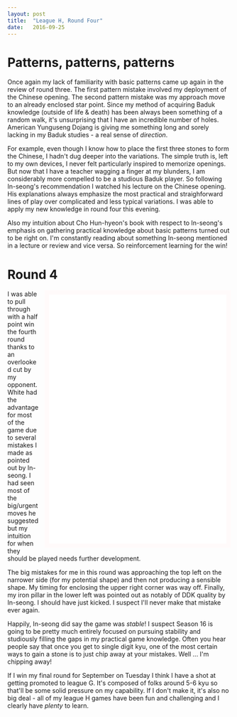 ```yaml
---
layout: post
title:  "League H, Round Four"
date:   2016-09-25
---
```


# Patterns, patterns, patterns

Once again my lack of familiarity with basic patterns came up again in
the review of round three. The first pattern mistake involved my
deployment of the Chinese opening. The second pattern mistake was my
approach move to an already enclosed star point. Since my method of
acquiring Baduk knowledge (outside of life & death) has been always been
something of a random walk, it's unsurprising that I have an
incredible number of holes. American Yunguseng
Dojang is giving me something long and sorely lacking in my Baduk
studies - a real sense of *direction*.

For example, even though I know how to place the first three stones to
form the Chinese, I hadn't dug deeper into the variations. The simple
truth is, left to my own devices, I never felt particularly inspired
to memorize openings. But now that I have a teacher wagging a finger at
my blunders, I am considerably more compelled to be a studious Baduk
player. So following In-seong's recommendation I watched his lecture
on the Chinese opening. His explanations always emphasize the most
practical and straighforward lines of play over complicated and less
typical variations. I was able to apply my new knowledge in round four
this evening.

Also my intuition about Cho Hun-hyeon's book with respect to
In-seong's emphasis on gathering practical knowledge about basic
patterns turned out to be right on. I'm constantly reading about
something In-seong mentioned in a lecture or review and vice versa. So
reinforcement learning for the win!

# Round 4

<iframe id="gokibitz-4yFbuYWpW" src="//gokibitz.com/kifu/4yFbuYWpW"
style="float: right; margin-left: 1em; width: 400px; min-height:
560px; display: block; border: 10px solid snow;"></iframe> <script
src="//gokibitz.com/embed/4yFbuYWpW"></script>

I was able to pull through with a half point win the fourth round
thanks to an overlooked cut by my opponent. White had the advantage
for most of the game due to several mistakes I made as pointed out by
In-seong. I had seen most of the big/urgent moves he suggested but
my intuition for when they should be played needs further
development.

The big mistakes for me in this round was approaching the top left on
the narrower side (for my potential shape) and then not producing a
sensible shape. My timing for enclosing the upper right corner was way
off. Finally, my iron pillar in the lower left was pointed out as
notably of DDK quality by In-seong. I should have just kicked. I
suspect I'll never make that mistake ever again.

Happily, In-seong did say the game was *stable*! I suspect Season 16
is going to be pretty much entirely focused on pursuing stability and
studiously filling the gaps in my practical game knowledge. Often you
hear people say that once you get to single digit kyu, one of the most
certain ways to gain a stone is to just chip away at your
mistakes. Well ... I'm chipping away!

If I win my final round for September on Tuesday I think I have a shot
at getting promoted to league G. It's composed of folks around 5-6 kyu
so that'll be some solid pressure on my capability. If I don't make
it, it's also no big deal - all of my league H games have been fun and
challenging and I clearly have *plenty* to learn.
